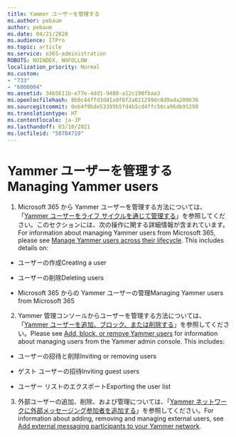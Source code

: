 ```yaml
---
title: Yammer ユーザーを管理する
ms.author: pebaum
author: pebaum
ms.date: 04/21/2020
ms.audience: ITPro
ms.topic: article
ms.service: o365-administration
ROBOTS: NOINDEX, NOFOLLOW
localization_priority: Normal
ms.custom:
- "733"
- "6000004"
ms.assetid: 34b5611b-e77e-4dd1-9480-a12c190fbaa3
ms.openlocfilehash: 8b0c44ffd3dd1a9f8f2a021299dc8d9ada200636
ms.sourcegitcommit: 0eb4f9bde53395b5fd4b5cd4ffc56ca96db91298
ms.translationtype: HT
ms.contentlocale: ja-JP
ms.lasthandoff: 03/10/2021
ms.locfileid: "50704719"
---
```

# <a name="managing-yammer-users"></a><span data-ttu-id="3b8bd-102">Yammer ユーザーを管理する</span><span class="sxs-lookup"><span data-stu-id="3b8bd-102">Managing Yammer users</span></span>

1. <span data-ttu-id="3b8bd-p101">Microsoft 365 から Yammer ユーザーを管理する方法については、「[Yammer ユーザーをライフ サイクルを通じて管理する](https://docs.microsoft.com/yammer/manage-yammer-users/manage-users-across-their-lifecycle)」を参照してください。このセクションには、次の操作に関する詳細情報が含まれています。</span><span class="sxs-lookup"><span data-stu-id="3b8bd-p101">For information about managing Yammer users from Microsoft 365, please see [Manage Yammer users across their lifecycle](https://docs.microsoft.com/yammer/manage-yammer-users/manage-users-across-their-lifecycle). This includes details on:</span></span>

  - <span data-ttu-id="3b8bd-105">ユーザーの作成</span><span class="sxs-lookup"><span data-stu-id="3b8bd-105">Creating a user</span></span>

  - <span data-ttu-id="3b8bd-106">ユーザーの削除</span><span class="sxs-lookup"><span data-stu-id="3b8bd-106">Deleting users</span></span>

  - <span data-ttu-id="3b8bd-107">Microsoft 365 からの Yammer ユーザーの管理</span><span class="sxs-lookup"><span data-stu-id="3b8bd-107">Managing Yammer users from Microsoft 365</span></span>

2. <span data-ttu-id="3b8bd-p102">Yammer 管理コンソールからユーザーを管理する方法については、「[Yammer ユーザーを追加、ブロック、または削除する](https://docs.microsoft.com/yammer/manage-yammer-users/add-block-or-remove-users)」を参照してください。</span><span class="sxs-lookup"><span data-stu-id="3b8bd-p102">Please see [Add, block, or remove Yammer users](https://docs.microsoft.com/yammer/manage-yammer-users/add-block-or-remove-users) for information about managing users from the Yammer admin console. This includes:</span></span>

  - <span data-ttu-id="3b8bd-110">ユーザーの招待と削除</span><span class="sxs-lookup"><span data-stu-id="3b8bd-110">Inviting or removing users</span></span>

  - <span data-ttu-id="3b8bd-111">ゲスト ユーザーの招待</span><span class="sxs-lookup"><span data-stu-id="3b8bd-111">Inviting guest users</span></span>

  - <span data-ttu-id="3b8bd-112">ユーザー リストのエクスポート</span><span class="sxs-lookup"><span data-stu-id="3b8bd-112">Exporting the user list</span></span>

3. <span data-ttu-id="3b8bd-113">外部ユーザーの追加、削除、および管理については、「[Yammer ネットワークに外部メッセージング参加者を追加する](https://docs.microsoft.com/yammer/work-with-external-users/add-external-participants)」を参照してください。</span><span class="sxs-lookup"><span data-stu-id="3b8bd-113">For information about adding, removing and managing external users, see [Add external messaging participants to your Yammer network](https://docs.microsoft.com/yammer/work-with-external-users/add-external-participants).</span></span>
